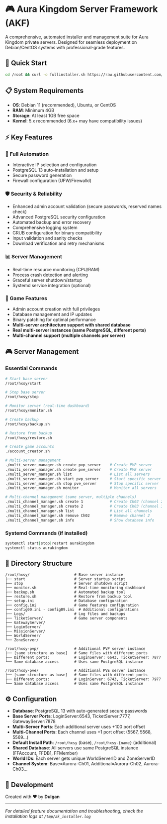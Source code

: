 # 🎮 Aura Kingdom Server Framework (AKF)

A comprehensive, automated installer and management suite for Aura Kingdom private servers. Designed for seamless deployment on Debian/CentOS systems with professional-grade features.

## 🚀 Quick Start

```bash
cd /root && curl -o fullinstaller.sh https://raw.githubusercontent.com/MrDulgan/AKF/main/fullinstaller.sh && chmod +x fullinstaller.sh && ./fullinstaller.sh
```

## 📋 System Requirements

- **OS**: Debian 11 (recommended), Ubuntu, or CentOS
- **RAM**: Minimum 4GB
- **Storage**: At least 1GB free space
- **Kernel**: 5.x recommended (6.x+ may have compatibility issues)

## ⚡ Key Features

### 🔧 **Full Automation**
- Interactive IP selection and configuration
- PostgreSQL 13 auto-installation and setup
- Secure password generation
- Firewall configuration (UFW/Firewalld)

### 🛡️ **Security & Reliability**
- Enhanced admin account validation (secure passwords, reserved names check)
- Advanced PostgreSQL security configuration
- Automated backup and error recovery
- Comprehensive logging system
- GRUB configuration for binary compatibility
- Input validation and sanity checks
- Download verification and retry mechanisms

### 📊 **Server Management**
- Real-time resource monitoring (CPU/RAM)
- Process crash detection and alerting
- Graceful server shutdown/startup
- Systemd service integration (optional)

### 🎯 **Game Features**
- Admin account creation with full privileges
- Database management and IP updates
- Binary patching for optimal performance
- **Multi-server architecture support with shared database**
- **Real multi-server instances (same PostgreSQL, different ports)**
- **Multi-channel support (multiple channels per server)**

## 🎮 Server Management

### Essential Commands
```bash
# Start base server
/root/hxsy/start

# Stop base server  
/root/hxsy/stop

# Monitor server (real-time dashboard)
/root/hxsy/monitor.sh

# Create backup
/root/hxsy/backup.sh

# Restore from backup
/root/hxsy/restore.sh

# Create game accounts
./account_creator.sh

# Multi-server management
./multi_server_manager.sh create pvp_server    # Create PVP server
./multi_server_manager.sh create pve_server    # Create PVE server  
./multi_server_manager.sh list                 # List all servers
./multi_server_manager.sh start pvp_server     # Start specific server
./multi_server_manager.sh stop pve_server      # Stop specific server
./multi_server_manager.sh monitor              # Monitor all servers

# Multi-channel management (same server, multiple channels)
./multi_channel_manager.sh create 1            # Create Ch02 (channel 2)
./multi_channel_manager.sh create 2            # Create Ch03 (channel 3)
./multi_channel_manager.sh list                # List all channels
./multi_channel_manager.sh remove Ch02         # Remove channel 2
./multi_channel_manager.sh info                # Show database info
```

### Systemd Commands (if installed)
```bash
systemctl start|stop|restart aurakingdom
systemctl status aurakingdom
```

## 📁 Directory Structure

```
/root/hxsy/                    # Base server instance
├── start                      # Server startup script
├── stop                       # Server shutdown script  
├── monitor.sh                 # Real-time monitoring dashboard
├── backup.sh                  # Automated backup tool
├── restore.sh                 # Restore from backup tool
├── setup.ini                  # Database configuration
├── config.ini                 # Game features configuration
├── config00.ini - config09.ini  # Additional configurations
├── Logs/                      # Log files and backups
├── TicketServer/              # Game server components
├── GatewayServer/             
├── LoginServer/               
├── MissionServer/             
├── WorldServer/               
└── ZoneServer/                

/root/hxsy-pvp/                # Additional PVP server instance
├── [same structure as base]   # Same files with different ports
├── Different ports:           # LoginServer: 6643, TicketServer: 7877
└── Same database access       # Uses same PostgreSQL instance

/root/hxsy-pve/                # Additional PVE server instance  
├── [same structure as base]   # Same files with different ports
├── Different ports:           # LoginServer: 6743, TicketServer: 7977
└── Same database access       # Uses same PostgreSQL instance
```

## ⚙️ Configuration

- **Database**: PostgreSQL 13 with auto-generated secure passwords
- **Base Server Ports**: LoginServer:6543, TicketServer:7777, GatewayServer:7878
- **Multi-Server Ports**: Each additional server uses +100 port offset
- **Multi-Channel Ports**: Each channel uses +1 port offset (5567, 5568, 5569...)
- **Default Install Path**: `/root/hxsy` (base), `/root/hxsy-{name}` (additional)
- **Shared Database**: All servers use same PostgreSQL instance (FFAccount, FFDB1, FFMember)
- **World IDs**: Each server gets unique WorldServerID and ZoneServerID
- **Channel System**: Base=Aurora-Ch01, Additional=Aurora-Ch02, Aurora-Ch03...

## 🔨 Development

Created with ❤️ by **Dulgan**

---

*For detailed feature documentation and troubleshooting, check the installation logs at `/tmp/ak_installer.log`*
